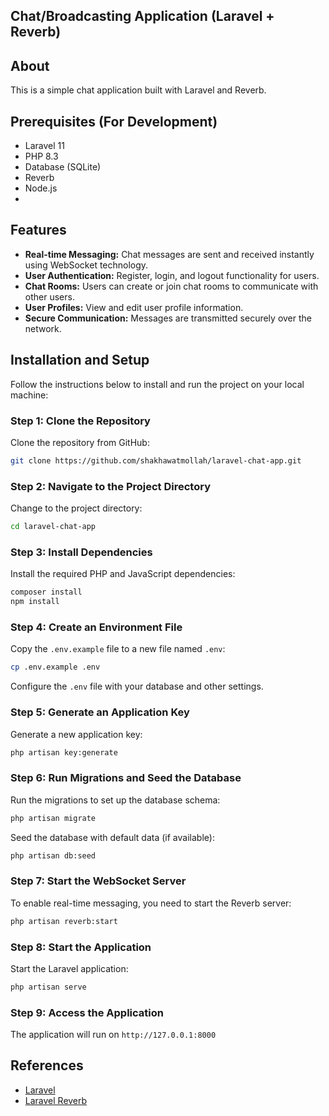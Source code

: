 ## Chat/Broadcasting Application (Laravel + Reverb)

## About

This is a simple chat application built with Laravel and Reverb.

## Prerequisites (For Development)

- Laravel 11
- PHP 8.3
- Database (SQLite)
- Reverb
- Node.js
- 

## Features

- **Real-time Messaging:** Chat messages are sent and received instantly using WebSocket technology.
- **User Authentication:** Register, login, and logout functionality for users.
- **Chat Rooms:** Users can create or join chat rooms to communicate with other users.
- **User Profiles:** View and edit user profile information.
- **Secure Communication:** Messages are transmitted securely over the network.

## Installation and Setup

Follow the instructions below to install and run the project on your local machine:

### Step 1: Clone the Repository

Clone the repository from GitHub:

```bash
git clone https://github.com/shakhawatmollah/laravel-chat-app.git
```

### Step 2: Navigate to the Project Directory

Change to the project directory:

```bash
cd laravel-chat-app
```

### Step 3: Install Dependencies

Install the required PHP and JavaScript dependencies:

```bash
composer install
npm install
```

### Step 4: Create an Environment File

Copy the `.env.example` file to a new file named `.env`:

```bash
cp .env.example .env
```

Configure the `.env` file with your database and other settings.

### Step 5: Generate an Application Key

Generate a new application key:

```bash
php artisan key:generate
```

### Step 6: Run Migrations and Seed the Database

Run the migrations to set up the database schema:

```bash
php artisan migrate
```

Seed the database with default data (if available):

```bash
php artisan db:seed
```

### Step 7: Start the WebSocket Server

To enable real-time messaging, you need to start the Reverb server:

```bash
php artisan reverb:start
```

### Step 8: Start the Application

Start the Laravel application:

```bash
php artisan serve
```

### Step 9: Access the Application

The application will run on `http://127.0.0.1:8000`

## References

- [Laravel](https://laravel.com)
- [Laravel Reverb](https://laravel.com/docs/5.9/echo#reverb)
